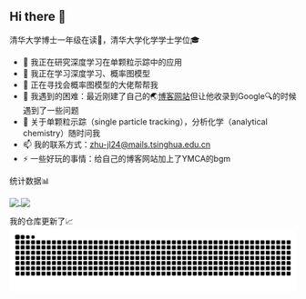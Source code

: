 ## Hi there 👋
清华大学博士一年级在读📕，清华大学化学学士学位🎓
- 🔭 我正在研究深度学习在单颗粒示踪中的应用
- 🌱 我正在学习深度学习、概率图模型
- 👯 正在寻找会概率图模型的大佬帮帮我
- 🤔 我遇到的困难：最近刚建了自己的🌏[博客网站](https://junedrinleng.github.io/)但让他收录到Google🔍的时候遇到了一些问题
- 💬 关于单颗粒示踪（single particle tracking），分析化学（analytical chemistry）随时问我
- 📫 我的联系方式：zhu-jl24@mails.tsinghua.edu.cn
- ⚡ 一些好玩的事情：给自己的博客网站加上了YMCA的bgm

统计数据📊  

<a href="https://github.com/anuraghazra/github-readme-stats">
  <img height=200 align="center" src="https://github-readme-stats.vercel.app/api/top-langs/?username=junedrinleng&layout=compact&langs_count=8&card_width=320" />
</a>
<a href="https://github.com/anuraghazra/github-readme-stats">
  <img height=200 align="center" src="https://github-readme-stats.vercel.app/api?username=junedrinleng&show_icons=true&theme=rose&rank_icon=github&card_width=320" />
</a>
<!-- [![Top Langs](https://github-readme-stats.vercel.app/api/top-langs/?username=junedrinleng&layout=compact)](https://github.com/anuraghazra/github-readme-stats)
[![junedrinleng's GitHub stats](https://github-readme-stats.vercel.app/api?username=junedrinleng&show_icons=true&theme=rose&rank_icon=github)](https://github.com/anuraghazra/github-readme-stats) -->

我的仓库更新了📈
![Snake animation](./snack/github-snake.svg)
<!--
**JuneDrinleng/JuneDrinleng** is a ✨ _special_ ✨ repository because its `README.md` (this file) appears on your GitHub profile.

-->
